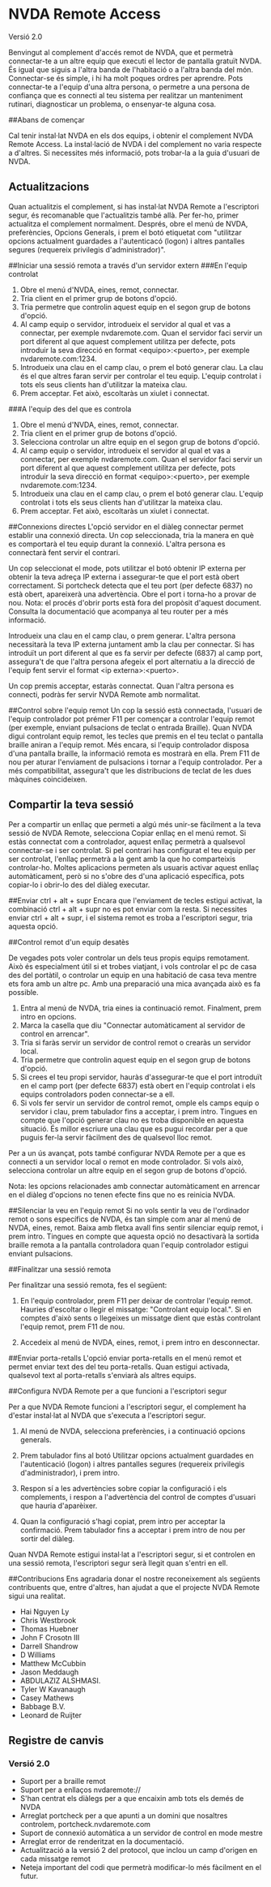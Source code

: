 # NVDA Remote Access
Versió 2.0

Benvingut al complement d'accés remot de NVDA, que et permetrà connectar-te a un altre equip que executi el lector de pantalla gratuït NVDA. És igual que siguis a l'altra banda de l'habitació o a l'altra banda del món. Connectar-se és simple, i hi ha molt poques ordres per aprendre. Pots connectar-te a l'equip d'una altra persona, o permetre a una persona de confiança que es connecti al teu sistema per realitzar un manteniment rutinari, diagnosticar un problema, o ensenyar-te alguna cosa.

##Abans de començar

Cal tenir instal·lat NVDA en els dos equips, i obtenir el complement NVDA Remote Access.
La instal·lació de NVDA i del complement no varia respecte a d'altres. Si necessites més informació, pots trobar-la a la guia d'usuari de NVDA.

## Actualitzacions

Quan actualitzis el complement, si has instal·lat NVDA Remote a l'escriptori segur, és recomanable que l'actualitzis també allà.
Per fer-ho, primer actualitza el complement normalment. Després, obre el menú de NVDA, preferències, Opcions Generals, i prem el botó etiquetat com "utilitzar opcions actualment guardades a l'autenticacó (logon) i altres pantalles segures (requereix privilegis d'administrador)".

##Iniciar una sessió remota a través d'un servidor extern
###En l'equip controlat
1. Obre el menú d'NVDA, eines, remot, connectar.
2. Tria client en el primer grup de botons d'opció.
3. Tria permetre que controlin aquest equip en el segon grup de botons d'opció.
4. Al camp equip o servidor, introdueix el servidor al qual et vas a connectar, per exemple nvdaremote.com. Quan el servidor faci servir un port diferent al que aquest complement utilitza per defecte, pots introduir la seva direcció en format &lt;equipo&gt;:&lt;puerto&gt;, per exemple nvdaremote.com:1234.
5. Introdueix una clau en el camp clau, o prem el botó generar clau.
La clau és el que altres faran servir per controlar el teu equip.
L'equip controlat i tots els seus clients han d'utilitzar la mateixa clau.
6. Prem acceptar. Fet això, escoltaràs un xiulet i connectat.

###A l'equip des del que es controla
1. Obre el menú d'NVDA, eines, remot, connectar.
2. Tria client en el primer grup de botons d'opció.
3. Selecciona controlar un altre equip en el segon grup de botons d'opció.
4. Al camp equip o servidor, introdueix el servidor al qual et vas a connectar, per exemple nvdaremote.com. Quan el servidor faci servir un port diferent al que aquest complement utilitza per defecte, pots introduir la seva direcció en format &lt;equipo&gt;:&lt;puerto&gt;, per exemple nvdaremote.com:1234.
5. Introdueix una clau en el camp clau, o prem el botó generar clau.
L'equip controlat i tots els seus clients han d'utilitzar la mateixa clau.
6. Prem acceptar. Fet això, escoltaràs un xiulet i connectat.

##Connexions directes
L'opció servidor en el diàleg connectar permet establir una connexió directa.
Un cop seleccionada, tria la manera en què es comportarà el teu equip durant la connexió.
L'altra persona es connectarà fent servir el contrari.

Un cop seleccionat el mode, pots utilitzar el botó obtenir IP externa per obtenir la teva adreça IP externa i assegurar-te que el port està obert correctament.
Si portcheck detecta que el teu port (per defecte 6837) no està obert, apareixerà una advertència.
Obre el port i torna-ho a provar de nou.
Nota: el procés d'obrir ports està fora del propòsit d'aquest document. Consulta la documentació que acompanya al teu router per a més informació.

Introdueix una clau en el camp clau, o prem generar. L'altra persona necessitarà la teva IP externa juntament amb la clau per connectar. Si has introduït un port diferent al que es fa servir per defecte (6837) al camp port, assegura't de que l'altra persona afegeix el port alternatiu a la direcció de l'equip fent servir el format &lt;ip externa&gt;:&lt;puerto&gt;.

Un cop premis acceptar, estaràs connectat.
Quan l'altra persona es connecti, podràs fer servir NVDA Remote amb normalitat.

##Control sobre l'equip remot
Un cop la sessió està connectada, l'usuari de l'equip controlador pot prémer F11 per començar a controlar l'equip remot (per exemple, enviant pulsacions de teclat o entrada Braille). 
Quan NVDA digui controlant equip remot, les tecles que premis en el teu teclat o pantalla braille aniran a l'equip remot. Més encara, si l'equip controlador disposa d'una pantalla braille, la informació remota es mostrarà en ella. Prem F11 de nou per aturar l'enviament de pulsacions i tornar a l'equip controlador.
Per a més compatibilitat, assegura't que les distribucions de teclat de les dues màquines coincideixen.

## Compartir la teva sessió

Per a compartir un enllaç que permeti a algú més unir-se fàcilment a la teva sessió de NVDA Remote, selecciona Copiar enllaç en el menú remot.
Si estàs connectat com a controlador, aquest enllaç permetrà a qualsevol connectar-se i ser controlat.
Si pel contrari has configurat el teu equip per ser controlat, l'enllaç permetrà a la gent amb la que ho comparteixis controlar-ho.
Moltes aplicacions permeten als usuaris activar aquest enllaç automàticament, però si no s'obre des d'una aplicació específica, pots copiar-lo i obrir-lo des del diàleg executar.

##Enviar ctrl + alt + supr
Encara que l'enviament de tecles estigui activat, la combinació ctrl + alt + supr no es pot enviar com la resta.
Si necessites enviar ctrl + alt + supr, i el sistema remot es troba a l'escriptori segur, tria aquesta opció.

##Control remot d'un equip desatès

De vegades pots voler controlar un dels teus propis equips remotament. Això és especialment útil si et trobes viatjant, i vols controlar el pc de casa des del portàtil, o controlar un equip en una habitació de casa teva mentre ets fora amb un altre pc. Amb una preparació una mica avançada això es fa possible.

1. Entra al menú de NVDA, tria eines ia continuació remot. Finalment, prem intro en opcions.
2. Marca la casella que diu "Connectar automàticament al servidor de control en arrencar".
3. Tria si faràs servir un servidor de control remot o crearàs un servidor local.
4. Tria permetre que controlin aquest equip en el segon grup de botons d'opció.
5. Si crees el teu propi servidor, hauràs d'assegurar-te que el port introduït en el camp port (per defecte 6837) està obert en l'equip controlat i els equips controladors poden connectar-se a ell.
6. Si vols fer servir un servidor de control remot, omple els camps equip o servidor i clau, prem tabulador fins a acceptar, i prem intro. Tingues en compte que l'opció generar clau no es troba disponible en aquesta situació. És millor escriure una clau que es pugui recordar per a que puguis fer-la servir fàcilment des de qualsevol lloc remot.  

Per a un ús avançat, pots també configurar NVDA Remote per a que es connecti a un servidor local o remot en mode controlador. Si vols això, selecciona controlar un altre equip en el segon grup de botons d'opció.

Nota: les opcions relacionades amb connectar automàticament en arrencar en el diàleg d'opcions no tenen efecte fins que no es reinicia NVDA.

##Silenciar la veu en l'equip remot
Si no vols sentir la veu de l'ordinador remot o sons específics de NVDA, és tan simple com anar al menú de NVDA, eines, remot. Baixa amb fletxa avall fins sentir silenciar equip remot, i prem intro. Tingues en compte que aquesta opció no desactivarà la sortida braille remota a la pantalla controladora quan l'equip controlador estigui enviant pulsacions.


##Finalitzar una sessió remota

Per finalitzar una sessió remota, fes el següent:

1. En l'equip controlador, prem F11 per deixar de controlar l'equip remot. Hauries d'escoltar o llegir el missatge: "Controlant equip local.". Si en comptes d'això sents o llegeixes un missatge dient que estàs controlant l'equip remot, prem F11 de nou.

2. Accedeix al menú de NVDA, eines, remot, i prem intro en desconnectar.

##Enviar porta-retalls
L'opció enviar porta-retalls en el menú remot et permet enviar text des del teu porta-retalls.
Quan estigui activada, qualsevol text al porta-retalls s'enviarà als altres equips.

##Configura NVDA Remote per a que funcioni a l'escriptori segur

Per a que NVDA Remote funcioni a l'escriptori segur, el complement ha d'estar instal·lat al NVDA que s'executa a l'escriptori segur.

1. Al menú de NVDA, selecciona preferències, i a continuació opcions generals.

2. Prem tabulador fins al botó Utilitzar opcions actualment guardades en l'autenticació (logon) i altres pantalles segures (requereix privilegis d'administrador), i prem intro.

3. Respon sí a les advertències sobre copiar la configuració i els complements, i respon a l'advertència del control de comptes d'usuari que hauria d'aparèixer.

4. Quan la configuració s'hagi copiat, prem intro per acceptar la confirmació. Prem tabulador fins a acceptar i prem intro de nou per sortir del diàleg.

Quan NVDA Remote estigui instal·lat a l'escriptori segur, si et controlen en una sessió remota,
l'escriptori segur serà llegit quan s'entri en ell.

##Contribucions
Ens agradaria donar el nostre reconeixement als següents contribuents que, entre d'altres, han ajudat a que el projecte NVDA Remote sigui una realitat.
 
* Hai Nguyen Ly
* Chris Westbrook
* Thomas Huebner
* John F Crosotn III
* Darrell Shandrow
* D Williams
* Matthew McCubbin
* Jason Meddaugh
* ABDULAZIZ ALSHMASI.
* Tyler W Kavanaugh
* Casey Mathews
* Babbage B.V.
* Leonard de Ruijter

## Registre de canvis

### Versió 2.0

* Suport per a braille remot 
* Suport per a enllaços nvdaremote://
* S'han centrat els diàlegs per a que encaixin amb tots els demés de NVDA
* Arreglat portcheck per a que apunti a un domini que nosaltres controlem, portcheck.nvdaremote.com
* Suport de connexió automàtica a un servidor de control en mode mestre
* Arreglat error de renderitzat en la documentació.
* Actualització a la versió 2 del protocol, que inclou un camp d'origen en cada missatge remot
* Neteja important del codi que permetrà modificar-lo més fàcilment en el futur.



